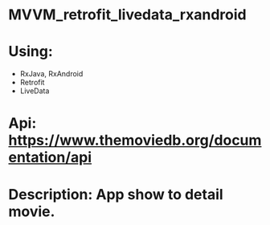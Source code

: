 # MVVM_retrofit_livedata_rxandroid
# Using:
  - RxJava, RxAndroid
  - Retrofit
  - LiveData
# Api: https://www.themoviedb.org/documentation/api
# Description: App show to detail movie.
